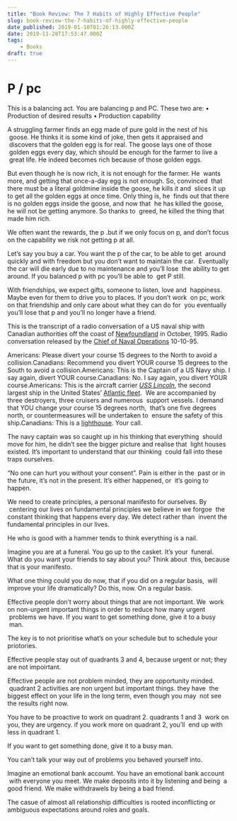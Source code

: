 ```yaml
---
title: "Book Review: The 7 Habits of Highly Effective People"
slug: book-review-the-7-habits-of-highly-effective-people
date_published: 2019-01-10T01:26:13.000Z
date: 2019-11-28T17:53:47.000Z
tags: 
    - Books
draft: true
---
```


# P / pc

This is a balancing act. You are balancing p and PC. These two are:
• Production of desired results
• Production capability

A struggling farmer finds an egg made of pure gold in the nest of his  goose. He thinks it is some kind of joke, then gets it appraised and  discovers that the golden egg is for real. The goose lays one of those  golden eggs every day, which should be enough for the farmer to live a  great life. He indeed becomes rich because of those golden eggs.

But even though he is now rich, it is not enough for the farmer. He  wants more, and getting that once-a-day egg is not enough. So, convinced  that there must be a literal goldmine inside the goose, he kills it and  slices it up to get all the golden eggs at once time. Only thing is, he  finds out that there is no golden eggs inside the goose, and now that  he has killed the goose, he will not be getting anymore. So thanks to  greed, he killed the thing that made him rich.

We often want the rewards, the p .but if we only focus on p, and don’t focus on the capability we risk not getting p at all.

Let’s say you buy a car. You want the p of the car, to be able to get  around quickly and with freedom but you don’t want to maintain the car.  Eventually the car will die early due to no maintenance and you’ll lose  the ability to get around. If you balanced p with pc you’ll be able to  get P still.

With friendships, we expect gifts, someone to listen, love and  happiness. Maybe even for them to drive you to places. If you don’t work  on pc, work on that friendship and only care about what they can do for  you eventually you’ll lose that p and you’ll no longer have a friend.

This is the transcript of a radio conversation of a US naval ship with Canadian authorities off the coast of [Newfoundland](https://www.wikiwand.com/en/Newfoundland_(island)) in October, 1995. Radio conversation released by the [Chief of Naval Operations](https://www.wikiwand.com/en/Chief_of_Naval_Operations) 10-10-95.

Americans: Please divert your course 15 degrees to the North to avoid a collision.Canadians: Recommend you divert YOUR course 15 degrees to the South to avoid a collision.Americans: This is the Captain of a US Navy ship. I say again, divert YOUR course.Canadians: No. I say again, you divert YOUR course.Americans: This is the aircraft carrier *[USS Lincoln](https://www.wikiwand.com/en/USS_Abraham_Lincoln_(CVN-72))*, the second largest ship in the United States’ [Atlantic fleet](https://www.wikiwand.com/en/United_States_Fleet_Forces_Command).  We are accompanied by three destroyers, three cruisers and numerous  support vessels. I demand that YOU change your course 15 degrees north,  that’s one five degrees north, or countermeasures will be undertaken to  ensure the safety of this ship.Canadians: This is a [lighthouse](https://www.wikiwand.com/en/List_of_lighthouses_in_Newfoundland_and_Labrador). Your call.

The navy captain was so caught up in his thinking that everything  should move for him, he didn’t see the bigger picture and realise that  light houses existed. It’s important to understand that our thinking  could fall into these traps ourselves.

“No one can hurt you without your consent”. Pain is either in the  past or in the future, it’s not in the present. It’s either happened, or  it’s going to happen.

We need to create principles, a personal manifesto for ourselves. By  centering our lives on fundamental principles we believe in we forgoe  the constant thinking that happens every day. We detect rather than  invent the fundamental principles in our lives.

He who is good with a hammer tends to think everything is a nail.

Imagine you are at a funeral. You go up to the casket. It’s your  funeral. What do you want your friends to say about you? Think about  this, because that is your manifesto.

What one thing could you do now, that if you did on a regular basis,  will improve your life dramatically? Do this, now. On a regular basis.

Effective people don’t worry about things that are not important. We  work on non-urgent important things in order to reduce how many urgent  problems we have. If you want to get something done, give it to a busy  man.

The key is to not prioritise what’s on your schedule but to schedule your priotories.

Effective people stay out of quadrants 3 and 4, because urgent or not; they are not impoirtant.

Effective people are not problem minded, they are opportunity minded.  quadrant 2 activities are non urgent but important things. they have  the biggest effect on your life in the long term, even though you may  not see the results right now.

You have to be proactive to work on quadrant 2. quadrants 1 and 3  work on you, they are urgency. if you work more on quadrant 2, you’ll  end up with less in quadrant 1.

If you want to get something done, give it to a busy man.

You can’t talk your way out of problems you behaved yourself into.

Imagine an emotional bank accoumt. You have an emotional bank account  with everyone you meet. We make deposits into it by listening and being  a good friend. We make withdrawels by being a bad friend.

The casue of almost all relationship difficulties is rooted inconflicting or ambiguous expectations around roles and goals.
